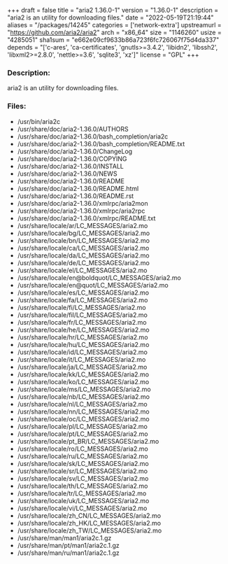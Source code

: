 +++
draft = false
title = "aria2 1.36.0-1"
version = "1.36.0-1"
description = "aria2 is an utility for downloading files."
date = "2022-05-19T21:19:44"
aliases = "/packages/14245"
categories = ['network-extra']
upstreamurl = "https://github.com/aria2/aria2"
arch = "x86_64"
size = "1146260"
usize = "4285051"
sha1sum = "e662e09cf9633b86a723f6fc726067f75d4da337"
depends = "['c-ares', 'ca-certificates', 'gnutls>=3.4.2', 'libidn2', 'libssh2', 'libxml2>=2.8.0', 'nettle>=3.6', 'sqlite3', 'xz']"
license = "GPL"
+++
### Description: 
aria2 is an utility for downloading files.

### Files: 
* /usr/bin/aria2c
* /usr/share/doc/aria2-1.36.0/AUTHORS
* /usr/share/doc/aria2-1.36.0/bash_completion/aria2c
* /usr/share/doc/aria2-1.36.0/bash_completion/README.txt
* /usr/share/doc/aria2-1.36.0/ChangeLog
* /usr/share/doc/aria2-1.36.0/COPYING
* /usr/share/doc/aria2-1.36.0/INSTALL
* /usr/share/doc/aria2-1.36.0/NEWS
* /usr/share/doc/aria2-1.36.0/README
* /usr/share/doc/aria2-1.36.0/README.html
* /usr/share/doc/aria2-1.36.0/README.rst
* /usr/share/doc/aria2-1.36.0/xmlrpc/aria2mon
* /usr/share/doc/aria2-1.36.0/xmlrpc/aria2rpc
* /usr/share/doc/aria2-1.36.0/xmlrpc/README.txt
* /usr/share/locale/ar/LC_MESSAGES/aria2.mo
* /usr/share/locale/bg/LC_MESSAGES/aria2.mo
* /usr/share/locale/bn/LC_MESSAGES/aria2.mo
* /usr/share/locale/ca/LC_MESSAGES/aria2.mo
* /usr/share/locale/da/LC_MESSAGES/aria2.mo
* /usr/share/locale/de/LC_MESSAGES/aria2.mo
* /usr/share/locale/el/LC_MESSAGES/aria2.mo
* /usr/share/locale/en@boldquot/LC_MESSAGES/aria2.mo
* /usr/share/locale/en@quot/LC_MESSAGES/aria2.mo
* /usr/share/locale/es/LC_MESSAGES/aria2.mo
* /usr/share/locale/fa/LC_MESSAGES/aria2.mo
* /usr/share/locale/fi/LC_MESSAGES/aria2.mo
* /usr/share/locale/fil/LC_MESSAGES/aria2.mo
* /usr/share/locale/fr/LC_MESSAGES/aria2.mo
* /usr/share/locale/he/LC_MESSAGES/aria2.mo
* /usr/share/locale/hr/LC_MESSAGES/aria2.mo
* /usr/share/locale/hu/LC_MESSAGES/aria2.mo
* /usr/share/locale/id/LC_MESSAGES/aria2.mo
* /usr/share/locale/it/LC_MESSAGES/aria2.mo
* /usr/share/locale/ja/LC_MESSAGES/aria2.mo
* /usr/share/locale/kk/LC_MESSAGES/aria2.mo
* /usr/share/locale/ko/LC_MESSAGES/aria2.mo
* /usr/share/locale/ms/LC_MESSAGES/aria2.mo
* /usr/share/locale/nb/LC_MESSAGES/aria2.mo
* /usr/share/locale/nl/LC_MESSAGES/aria2.mo
* /usr/share/locale/nn/LC_MESSAGES/aria2.mo
* /usr/share/locale/oc/LC_MESSAGES/aria2.mo
* /usr/share/locale/pl/LC_MESSAGES/aria2.mo
* /usr/share/locale/pt/LC_MESSAGES/aria2.mo
* /usr/share/locale/pt_BR/LC_MESSAGES/aria2.mo
* /usr/share/locale/ro/LC_MESSAGES/aria2.mo
* /usr/share/locale/ru/LC_MESSAGES/aria2.mo
* /usr/share/locale/sk/LC_MESSAGES/aria2.mo
* /usr/share/locale/sr/LC_MESSAGES/aria2.mo
* /usr/share/locale/sv/LC_MESSAGES/aria2.mo
* /usr/share/locale/th/LC_MESSAGES/aria2.mo
* /usr/share/locale/tr/LC_MESSAGES/aria2.mo
* /usr/share/locale/uk/LC_MESSAGES/aria2.mo
* /usr/share/locale/vi/LC_MESSAGES/aria2.mo
* /usr/share/locale/zh_CN/LC_MESSAGES/aria2.mo
* /usr/share/locale/zh_HK/LC_MESSAGES/aria2.mo
* /usr/share/locale/zh_TW/LC_MESSAGES/aria2.mo
* /usr/share/man/man1/aria2c.1.gz
* /usr/share/man/pt/man1/aria2c.1.gz
* /usr/share/man/ru/man1/aria2c.1.gz
